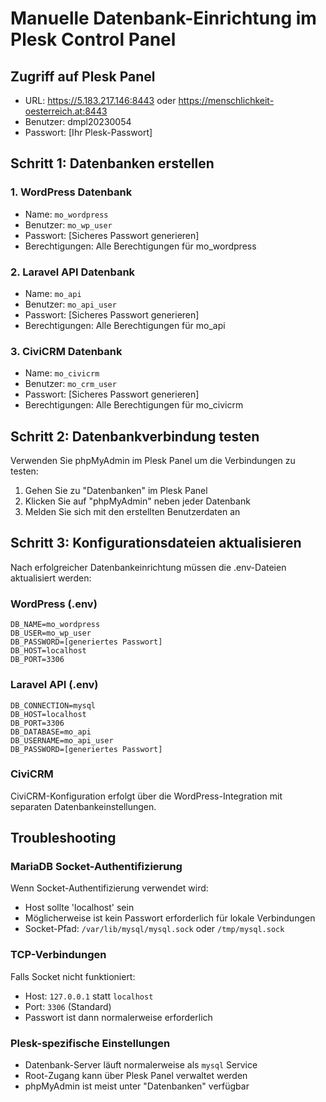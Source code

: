 # Manuelle Datenbank-Einrichtung im Plesk Control Panel

## Zugriff auf Plesk Panel

- URL: https://5.183.217.146:8443 oder https://menschlichkeit-oesterreich.at:8443
- Benutzer: dmpl20230054
- Passwort: [Ihr Plesk-Passwort]

## Schritt 1: Datenbanken erstellen

### 1. WordPress Datenbank

- Name: `mo_wordpress`
- Benutzer: `mo_wp_user`
- Passwort: [Sicheres Passwort generieren]
- Berechtigungen: Alle Berechtigungen für mo_wordpress

### 2. Laravel API Datenbank

- Name: `mo_api`
- Benutzer: `mo_api_user`
- Passwort: [Sicheres Passwort generieren]
- Berechtigungen: Alle Berechtigungen für mo_api

### 3. CiviCRM Datenbank

- Name: `mo_civicrm`
- Benutzer: `mo_crm_user`
- Passwort: [Sicheres Passwort generieren]
- Berechtigungen: Alle Berechtigungen für mo_civicrm

## Schritt 2: Datenbankverbindung testen

Verwenden Sie phpMyAdmin im Plesk Panel um die Verbindungen zu testen:

1. Gehen Sie zu "Datenbanken" im Plesk Panel
2. Klicken Sie auf "phpMyAdmin" neben jeder Datenbank
3. Melden Sie sich mit den erstellten Benutzerdaten an

## Schritt 3: Konfigurationsdateien aktualisieren

Nach erfolgreicher Datenbankeinrichtung müssen die .env-Dateien aktualisiert werden:

### WordPress (.env)

```env
DB_NAME=mo_wordpress
DB_USER=mo_wp_user
DB_PASSWORD=[generiertes Passwort]
DB_HOST=localhost
DB_PORT=3306
```

### Laravel API (.env)

```env
DB_CONNECTION=mysql
DB_HOST=localhost
DB_PORT=3306
DB_DATABASE=mo_api
DB_USERNAME=mo_api_user
DB_PASSWORD=[generiertes Passwort]
```

### CiviCRM

CiviCRM-Konfiguration erfolgt über die WordPress-Integration mit separaten Datenbankeinstellungen.

## Troubleshooting

### MariaDB Socket-Authentifizierung

Wenn Socket-Authentifizierung verwendet wird:

- Host sollte 'localhost' sein
- Möglicherweise ist kein Passwort erforderlich für lokale Verbindungen
- Socket-Pfad: `/var/lib/mysql/mysql.sock` oder `/tmp/mysql.sock`

### TCP-Verbindungen

Falls Socket nicht funktioniert:

- Host: `127.0.0.1` statt `localhost`
- Port: `3306` (Standard)
- Passwort ist dann normalerweise erforderlich

### Plesk-spezifische Einstellungen

- Datenbank-Server läuft normalerweise als `mysql` Service
- Root-Zugang kann über Plesk Panel verwaltet werden
- phpMyAdmin ist meist unter "Datenbanken" verfügbar
